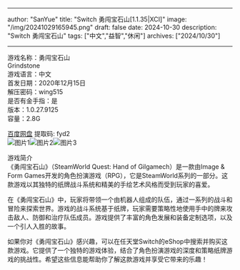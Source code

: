 
---
author: "SanYue"
title: "Switch 勇闯宝石山[1.1.35|XCI]"
image: "/img/20241029165945.png"
draft: false
date: 2024-10-30
description: "Switch 勇闯宝石山"
tags: ["中文","益智","休闲"]
archives: ["2024/10/30"]

---

游戏名称：勇闯宝石山   
Grindstone    
游戏语言：中文  
首发日期：2020年12月15日  
解压密码：wing515  
是否有金手指：是  
版本：1.0.27.9125   
容量：2.8G

[百度网盘](https://pan.baidu.com/s/1GuDKMFja3asMkStGIRGYHg) 提取码: fyd2  
![图片1](/img/3a7a35b06.jpg)![图片2](/img/5abaffe0668b.jpg)![图片3](/img/26d3aa89e.jpg)  

游戏简介  
《勇闯宝石山》（SteamWorld Quest: Hand of Gilgamech）是一款由Image & Form Games开发的角色扮演游戏（RPG），它是SteamWorld系列的一部分。这款游戏以其独特的纸牌战斗系统和精美的手绘艺术风格而受到玩家的喜爱。

在《勇闯宝石山》中，玩家将带领一个由机器人组成的队伍，通过一系列的战斗和冒险来探索世界。游戏的战斗系统基于纸牌，玩家需要策略性地使用手中的牌来攻击敌人、防御和治疗队伍成员。游戏提供了丰富的角色发展和装备定制选项，以及一个引人入胜的故事。

如果你对《勇闯宝石山》感兴趣，可以在任天堂Switch的eShop中搜索并购买这款游戏。它提供了一个独特的游戏体验，结合了角色扮演游戏的深度和策略纸牌游戏的挑战性。希望这些信息能帮助你了解这款游戏并享受它带来的乐趣！
